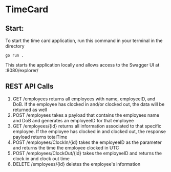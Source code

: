 # TimeCard

## Start:

To start the time card application, run this command in your terminal in the directory

`
go run .
`

This starts the application locally and allows access to the Swagger UI at :8080/explorer/

## REST API Calls
1. GET /employees returns all employees with name, employeeID, and DoB. If the employee has clocked in and/or clocked out, the data will be returned as well
2. POST /employees takes a payload that contains the employees name and DoB and generates an employeeID for that employee
3. GET /employees/{id} returns all information associated to that specific employee. If the employee has clocked in and clocked out, the response payload returns totalTime
4. POST /employees/ClockIn/{id} takes the employeeID as the parameter and returns the time the employee clocked in UTC
5. POST /employees/ClockOut/{id} takes the employeeID and returns the clock in and clock out time
6. DELETE /employees/{id} deletes the employee's information
